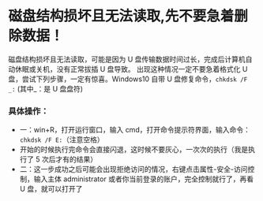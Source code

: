 # 磁盘结构损坏且无法读取,先不要急着删除数据！

磁盘结构损坏且无法读取，可能是因为 U 盘传输数据时间过长，完成后计算机自动休眠或关机，没有正常拔插 U 盘导致。
出现这种情况一定不要急着格式化 U 盘，尝试下列步骤，一定有惊喜。Windows10 自带 U 盘修复命令，`chkdsk /F _:` (其中_：是 U 盘盘符)

### 具体操作：
- 一：win+R，打开运行窗口，输入 cmd，打开命令提示符界面，输入命令：`chkdsk /F E:`（注意空格）
- 开始的时候执行完命令会直接闪退，这时候不要灰心，一次次的执行（我是执行了 5 次后才有的结果）
- 二：这一步成功之后可能会出现拒绝访问的情况，右键点击属性-安全-访问控制，输入主体 administrator 或者你当前登录的账户，完全控制就行了，再看 U 盘，就可以打开了
